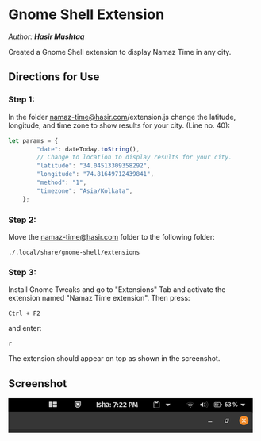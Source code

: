 # Gnome Shell Extension
*Author: **Hasir Mushtaq***

Created a Gnome Shell extension to display Namaz Time in any city. 

## Directions for Use

### Step 1: 
In the folder namaz-time@hasir.com/extension.js change the latitude, longitude, and time zone to show results for your city. (Line no. 40):
```javascript
let params = {
        "date": dateToday.toString(),
        // Change to location to display results for your city.
        "latitude": "34.04513309358292",
        "longitude": "74.81649712439841",
        "method": "1",
        "timezone": "Asia/Kolkata",
    };
```

### Step 2:
Move the namaz-time@hasir.com folder to the following folder:
```
./.local/share/gnome-shell/extensions
```

### Step 3:
Install Gnome Tweaks and go to "Extensions" Tab and activate the extension named "Namaz Time extension". Then press:
```
Ctrl + F2
```
and enter:
```
r
```
The extension should appear on top as shown in the screenshot.

## Screenshot
![alt text](./gnome-screenshot.png "Screenshot 1")